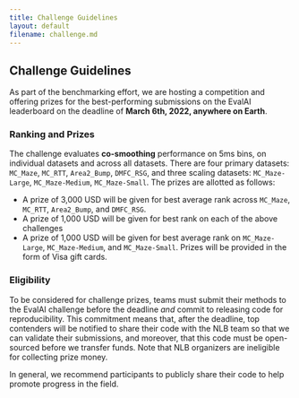 ```yaml
---
title: Challenge Guidelines
layout: default
filename: challenge.md
---
```


## Challenge Guidelines

As part of the benchmarking effort, we are hosting a competition and offering prizes for the best-performing submissions on the EvalAI leaderboard on the deadline of **March 6th, 2022, anywhere on Earth**.
 <!-- and will be funded by the SNEL Lab at Emory. -->

### Ranking and Prizes

The challenge evaluates **co-smoothing** performance on 5ms bins, on individual datasets and across all datasets. There are four primary datasets: `MC_Maze`, `MC_RTT`, `Area2_Bump`, `DMFC_RSG`, and three scaling datasets: `MC_Maze-Large`, `MC_Maze-Medium`, `MC_Maze-Small`. The prizes are allotted as follows:

- A prize of 3,000 USD will be given for best average rank across `MC_Maze`, `MC_RTT`, `Area2_Bump`, and `DMFC_RSG`.
- A prize of 1,000 USD will be given for best rank on each of the above challenges
- A prize of 1,000 USD will be given for best average rank on `MC_Maze-Large`, `MC_Maze-Medium`, and `MC_Maze-Small`.
Prizes will be provided in the form of Visa gift cards.

### Eligibility

To be considered for challenge prizes, teams must submit their methods to the EvalAI challenge before the deadline *and* commit to releasing code for reproducibility. This commitment means that, after the deadline, top contenders will be notified to share their code with the NLB team so that we can validate their submissions, and moreover, that this code must be open-sourced before we transfer funds.
Note that NLB organizers are ineligible for collecting prize money.

In general, we recommend participants to publicly share their code to help promote progress in the field.


